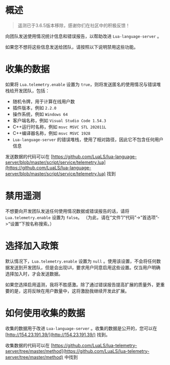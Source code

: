 # 概述

> 遥测已于3.6.5版本移除，感谢你们在社区中的积极反馈！

向团队发送使用情况统计信息和错误报告，以帮助改进 `Lua-language-server` 。

如果您不想将这些信息发送给团队，请按照以下说明禁用这些功能。

# 收集的数据

如果将 `Lua.telemetry.enable` 设置为 `true`，则将发送匿名的使用情况与错误堆栈给开发团队，包括：

* 随机令牌，用于计算在线用户数
* 插件版本，例如 `2.2.0`
* 操作系统，例如 `Windows 64`
* 客户端名称，例如 `Visual Studio Code 1.54.3`
* C++运行时名称，例如 `msvc MSVC STL 202011L`
* C++编译器名称，例如 `msvc MSVC 1928`
* `Lua-language-server` 的错误堆栈，使用了相对路径，因此它不包含任何用户信息

发送数据的代码可以在 [https://github.com/LuaLS/lua-language-server/blob/master/script/service/telemetry.lua](https://github.com/LuaLS/lua-language-server/blob/master/script/service/telemetry.lua) 找到

# 禁用遥测

不想要向开发团队发送任何使用情况数据或错误报告的话，请将 `Lua.telemetry.enable` 设置为 `false`。 （为此，请在“文件”/“代码”->“首选项”->“设置”下按名称搜索。）

# 选择加入政策

默认情况下，``Lua.telemetry.enable`` 设置为 ``null`` 。使用该设置，不会将任何数据发送到开发团队，但是会出现UI，要求用户同意启用这些设置。仅当用户明确选择加入时，才会发送数据。

如果您选择启用遥测，我将不胜感激。除了通过错误报告提高扩展的质量外，更重要的是，这将反映在用户数量中，这将激励我继续开发此扩展。

# 如何使用收集的数据

收集的数据用于改进 `Lua-language-server` 。收集的数据是公开的，您可以在 [http://154.23.191.39/](http://154.23.191.39/) 找到。

收集数据的代码可以在 [https://github.com/LuaLS/lua-telemetry-server/tree/master/method](https://github.com/LuaLS/lua-telemetry-server/tree/master/method) 中找到
